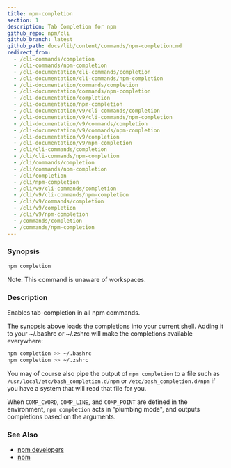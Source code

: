 ```yaml
---
title: npm-completion
section: 1
description: Tab Completion for npm
github_repo: npm/cli
github_branch: latest
github_path: docs/lib/content/commands/npm-completion.md
redirect_from:
  - /cli-commands/completion
  - /cli-commands/npm-completion
  - /cli-documentation/cli-commands/completion
  - /cli-documentation/cli-commands/npm-completion
  - /cli-documentation/commands/completion
  - /cli-documentation/commands/npm-completion
  - /cli-documentation/completion
  - /cli-documentation/npm-completion
  - /cli-documentation/v9/cli-commands/completion
  - /cli-documentation/v9/cli-commands/npm-completion
  - /cli-documentation/v9/commands/completion
  - /cli-documentation/v9/commands/npm-completion
  - /cli-documentation/v9/completion
  - /cli-documentation/v9/npm-completion
  - /cli/cli-commands/completion
  - /cli/cli-commands/npm-completion
  - /cli/commands/completion
  - /cli/commands/npm-completion
  - /cli/completion
  - /cli/npm-completion
  - /cli/v9/cli-commands/completion
  - /cli/v9/cli-commands/npm-completion
  - /cli/v9/commands/completion
  - /cli/v9/completion
  - /cli/v9/npm-completion
  - /commands/completion
  - /commands/npm-completion
---
```


### Synopsis

```bash
npm completion
```

Note: This command is unaware of workspaces.

### Description

Enables tab-completion in all npm commands.

The synopsis above
loads the completions into your current shell.  Adding it to
your ~/.bashrc or ~/.zshrc will make the completions available
everywhere:

```bash
npm completion >> ~/.bashrc
npm completion >> ~/.zshrc
```

You may of course also pipe the output of `npm completion` to a file
such as `/usr/local/etc/bash_completion.d/npm` or 
`/etc/bash_completion.d/npm` if you have a system that will read 
that file for you.

When `COMP_CWORD`, `COMP_LINE`, and `COMP_POINT` are defined in the
environment, `npm completion` acts in "plumbing mode", and outputs
completions based on the arguments.

### See Also

* [npm developers](/cli/v9/using-npm/developers)
* [npm](/cli/v9/commands/npm)
